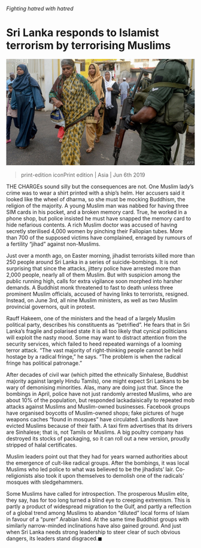 ###### Fighting hatred with hatred

# Sri Lanka responds to Islamist terrorism by terrorising Muslims 

![image](images/20190608_asp506.jpg) 

> print-edition iconPrint edition | Asia | Jun 6th 2019 

THE CHARGEs sound silly but the consequences are not. One Muslim lady’s crime was to wear a shirt printed with a ship’s helm. Her accusers said it looked like the wheel of dharma, so she must be mocking Buddhism, the religion of the majority. A young Muslim man was nabbed for having three SIM cards in his pocket, and a broken memory card. True, he worked in a phone shop, but police insisted he must have snapped the memory card to hide nefarious contents. A rich Muslim doctor was accused of having secretly sterilised 4,000 women by pinching their Fallopian tubes. More than 700 of the supposed victims have complained, enraged by rumours of a fertility “jihad” against non-Muslims. 

Just over a month ago, on Easter morning, jihadist terrorists killed more than 250 people around Sri Lanka in a series of suicide-bombings. It is not surprising that since the attacks, jittery police have arrested more than 2,000 people, nearly all of them Muslim. But with suspicion among the public running high, calls for extra vigilance soon morphed into harsher demands. A Buddhist monk threatened to fast to death unless three prominent Muslim officials, accused of having links to terrorists, resigned. Instead, on June 3rd, all nine Muslim ministers, as well as two Muslim provincial governors, quit in protest. 

Rauff Hakeem, one of the ministers and the head of a largely Muslim political party, describes his constituents as “petrified”. He fears that in Sri Lanka’s fragile and polarised state it is all too likely that cynical politicians will exploit the nasty mood. Some may want to distract attention from the security services, which failed to heed repeated warnings of a looming terror attack. “The vast majority of right-thinking people cannot be held hostage by a radical fringe,” he says. “The problem is when the radical fringe has political patronage.” 

After decades of civil war (which pitted the ethnically Sinhalese, Buddhist majority against largely Hindu Tamils), one might expect Sri Lankans to be wary of demonising minorities. Alas, many are doing just that. Since the bombings in April, police have not just randomly arrested Muslims, who are about 10% of the population, but responded lackadaisically to repeated mob attacks against Muslims and Muslim-owned businesses. Facebook groups have organised boycotts of Muslim-owned shops; fake pictures of huge weapons caches “found in mosques” have circulated. Landlords have evicted Muslims because of their faith. A taxi firm advertises that its drivers are Sinhalese; that is, not Tamils or Muslims. A big poultry company has destroyed its stocks of packaging, so it can roll out a new version, proudly stripped of halal certificates. 

Muslim leaders point out that they had for years warned authorities about the emergence of cult-like radical groups. After the bombings, it was local Muslims who led police to what was believed to be the jihadists’ lair. Co-religionists also took it upon themselves to demolish one of the radicals’ mosques with sledgehammers. 

Some Muslims have called for introspection. The prosperous Muslim elite, they say, has for too long turned a blind eye to creeping extremism. This is partly a product of widespread migration to the Gulf, and partly a reflection of a global trend among Muslims to abandon “diluted” local forms of Islam in favour of a “purer” Arabian kind. At the same time Buddhist groups with similarly narrow-minded inclinations have also gained ground. And just when Sri Lanka needs strong leadership to steer clear of such obvious dangers, its leaders stand disgraced.◼ 

